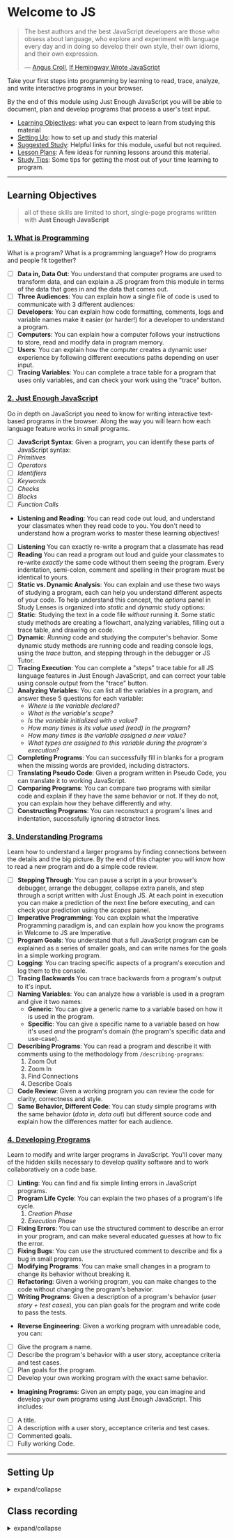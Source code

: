 # Welcome to JS

> The best authors and the best JavaScript developers are those who obsess about
> language, who explore and experiment with language every day and in doing so
> develop their own style, their own idioms, and their own expression.
>
> — [Angus Croll](https://anguscroll.com/),
> [If Hemingway Wrote JavaScript](https://anguscroll.com/hemingway/)

Take your first steps into programming by learning to read, trace, analyze, and
write interactive programs in your browser.

By the end of this module using Just Enough JavaScript you will be able to
document, plan and develop programs that process a user's text input.

- [Learning Objectives](#learning-objectives): what you can expect to learn from
  studying this material
- [Setting Up](#setting-up): how to set up and study this material
- [Suggested Study](./suggested-study.md): Helpful links for this module, useful
  but not required.
- [Lesson Plans](./lesson-plans/README.md): A few ideas for running lessons
  around this material.
- [Study Tips](./study-tips.md): Some tips for getting the most out of your time
  learning to program.

---

## Learning Objectives

> all of these skills are limited to short, single-page programs written with
> **Just Enough JavaScript**

### [1. What is Programming](./1-what-is-programming)

What is a program? What is a programming language? How do programs and people
fit together?

- [ ] **Data in, Data Out**: You understand that computer programs are used to
      transform data, and can explain a JS program from this module in terms of
      the data that goes in and the data that comes out.
- [ ] **Three Audiences**: You can explain how a single file of code is used to
      communicate with 3 different audiences:
- [ ] **Developers**: You can explain how code formatting, comments, logs and
      variable names make it easier (or harder!) for a developer to understand a
      program.
- [ ] **Computers**: You can explain how a computer follows your instructions to
      store, read and modify data in program memory.
- [ ] **Users**: You can explain how the computer creates a dynamic user
      experience by following different executions paths depending on user
      input.
- [ ] **Tracing Variables**: You can complete a trace table for a program that
      uses only variables, and can check your work using the "trace" button.

### [2. Just Enough JavaScript](./2-just-enough-javascript)

Go in depth on JavaScript you need to know for writing interactive text-based
programs in the browser. Along the way you will learn how each language feature
works in small programs.

- [ ] **JavaScript Syntax**: Given a program, you can identify these parts of
      JavaScript syntax:
- [ ] _Primitives_
- [ ] _Operators_
- [ ] _Identifiers_
- [ ] _Keywords_
- [ ] _Checks_
- [ ] _Blocks_
- [ ] _Function Calls_
- **Listening and Reading**: You can read code out loud, and understand your
  classmates when they read code to you. You don't need to understand how a
  program works to master these learning objectives!
- [ ] **Listening** You can exactly re-write a program that a classmate has read
- [ ] **Reading** You can read a program out loud and guide your classmates to
      re-write _exactly_ the same code without them seeing the program. Every
      indentation, semi-colon, comment and spelling in their program must be
      identical to yours.
- [ ] **Static vs. Dynamic Analysis**: You can explain and use these two ways of
      studying a program, each can help you understand different aspects of your
      code. To help understand this concept, the _options_ panel in Study Lenses
      is organized into _static_ and _dynamic_ study options:
- [ ] **Static**: Studying the text in a code file _without_ running it. Some
      static study methods are creating a flowchart, analyzing variables,
      filling out a trace table, and drawing on code.
- [ ] **Dynamic**: _Running_ code and studying the computer's behavior. Some
      dynamic study methods are running code and reading console logs, using the
      _trace_ button, and stepping through in the debugger or JS Tutor.
- [ ] **Tracing Execution**: You can complete a "steps" trace table for all JS
      language features in Just Enough JavaScript, and can correct your table
      using console output from the "trace" button.
- [ ] **Analyzing Variables**: You can list all the variables in a program, and
      answer these 5 questions for each variable:
  - _Where is the variable declared?_
  - _What is the variable's scope?_
  - _Is the variable initialized with a value?_
  - _How many times is its value used \(read\) in the program?_
  - _How many times is the variable assigned a new value?_
  - _What types are assigned to this variable during the program's execution?_
- [ ] **Completing Programs**: You can successfully fill in blanks for a program
      when the missing words are provided, including distractors.
- [ ] **Translating Pseudo Code**: Given a program written in Pseudo Code, you
      can translate it to working JavaScript.
- [ ] **Comparing Programs**: You can compare two programs with similar code and
      explain if they have the same behavior or not. If they do not, you can
      explain how they behave differently and why.
- [ ] **Constructing Programs**: You can reconstruct a program's lines and
      indentation, successfully ignoring distractor lines.

### [3. Understanding Programs](./3-understanding-programs)

Learn how to understand a larger programs by finding connections between the
details and the big picture. By the end of this chapter you will know how to
read a new program and do a simple code review.

- [ ] **Stepping Through**: You can pause a script in a your browser's debugger,
      arrange the debugger, collapse extra panels, and step through a script
      written with Just Enough JS. At each point in execution you can make a
      prediction of the next line before executing, and can check your
      prediction using the _scopes_ panel.
- [ ] **Imperative Programming**: You can explain what the Imperative
      Programming paradigm is, and can explain how you know the programs in
      Welcome to JS are Imperative.
- [ ] **Program Goals**: You understand that a full JavaScript program can be
      explained as a series of smaller goals, and can write names for the goals
      in a simple working program.
- [ ] **Logging**: You can tracing specific aspects of a program's execution and
      log them to the console.
- [ ] **Tracing Backwards** You can trace backwards from a program's output to
      it's input.
- [ ] **Naming Variables**: You can analyze how a variable is used in a program
      and give it two names:
  - **Generic**: You can give a generic name to a variable based on how it is
    used in the program.
  - **Specific**: You can give a specific name to a variable based on how it's
    used _and_ the program's domain (the program's specific data and use-case).
- [ ] **Describing Programs**: You can read a program and describe it with
      comments using to the methodology from `/describing-programs`:
  1. Zoom Out
  2. Zoom In
  3. Find Connections
  4. Describe Goals
- [ ] **Code Review**: Given a working program you can review the code for
      clarity, correctness and style.
- [ ] **Same Behavior, Different Code**: You can study simple programs with the
      same behavior (_data in, data out_) but different source code and explain
      how the differences matter for each audience.

### [4. Developing Programs](./4-developing-programs)

Learn to modify and write larger programs in JavaScript. You'll cover many of
the hidden skills necessary to develop quality software and to work
collaboratively on a code base.

- [ ] **Linting**: You can find and fix simple linting errors in JavaScript
      programs.
- [ ] **Program Life Cycle**: You can explain the two phases of a program's life
      cycle.
  1. _Creation Phase_
  2. _Execution Phase_
- [ ] **Fixing Errors**: You can use the structured comment to describe an error
      in your program, and can make several educated guesses at how to fix the
      error.
- [ ] **Fixing Bugs**: You can use the structured comment to describe and fix a
      bug in small programs.
- [ ] **Modifying Programs**: You can make small changes in a program to change
      its behavior without breaking it.
- [ ] **Refactoring**: Given a working program, you can make changes to the code
      without changing the program's behavior.
- [ ] **Writing Programs**: Given a description of a program's behavior (_user
      story + test cases_), you can plan goals for the program and write code to
      pass the tests.
- **Reverse Engineering**: Given a working program with unreadable code, you
  can:
- [ ] Give the program a name.
- [ ] Describe the program's behavior with a user story, acceptance criteria and
      test cases.
- [ ] Plan goals for the program.
- [ ] Develop your own working program with the exact same behavior.
- **Imagining Programs**: Given an empty page, you can imagine and develop your
  own programs using Just Enough JavaScript. This includes:
- [ ] A title.
- [ ] A description with a user story, acceptance criteria and test cases.
- [ ] Commented goals.
- [ ] Fully working Code.

---

## Setting Up

<details>
<summary>expand/collapse</summary>
<br>

> You will need

- [NPM](https://docs.npmjs.com/downloading-and-installing-node-js-and-npm)
- [NVM](./nvm/nvm.md)
- [Chrome](https://www.google.com/chrome/)

1. clone or fork the repo
   `https://github.com/HackYourFutureBelgium/bf-welcome-to-js.git`.
2. cd `bf-welcome-to-js`
3. `npm install`
4. `study`
5. if you want to close `study` use `ctrl + c`

---

## Code Quality Scripts

This repository comes with some scripts to check the quality of this code. You
can run these scripts to check the code provided by HYF, and to check the code
you write when experiment with the examples and complete the exercises.

### `npm run format`

This script will format all of the code in this repository making sure that all
the indentations are correct, the code is easy to read, and letting you know if
there are any syntax errors.

### `npm run spell-check`

This script will check all of the files in your repository for spelling
mistakes. Spelling is not just a detail, is important! Good spelling helps
others read and understand your programs with less effort.

`spell-check` is not so clever though, it doesn't have _all_ possible words in
it's dictionary and it won't know if you _wanted_ to spell a word incorrectly.
If you think one of it's "Unknown word"s is not a problem, you can either ignore
the suggestion or add the word to the `"words": [ ... ],` list in
[.cspell.json](./.cspell.json).

### `npm run lint:md`

This script will [lint](https://en.wikipedia.org/wiki/Lint_%28software%29) all
the Markdown files in this repository, checking for syntax mistakes and other
bad practices. Fixing linting errors will help you learn to write better code by
pointing out your mistakes _before_ they cause problems in your program.

Some linting errors will take some practice to understand and fix, but it will
be a good use of time.

### `npm run lint:js -- ./path/to/code`

Just like `lint:md`, but for `.js` files. This script will lint all of the JS
files in this repository, letting you know if there are any syntax errors or bad
practices.

</details>

## Class recording

<details>
<summary>expand/collapse</summary>
<br>

### Week1

- [Day 1](https://youtu.be/-76jJ1YGpO4)
- [Day 2](https://youtu.be/HRWKotQzGNQ)
- [Day 3](https://youtu.be/AQ95EaMbTMI)
- [Day 4](https://youtu.be/RTV1V01tXLo)

### Week2

- [Day 5-1](https://youtu.be/5BUvv9bumK4)
- [Day 5-2](https://youtu.be/ZbdgOXpOrds)
- [Day 5-3](https://youtu.be/yY-nyRRjMgQ)
- [Day 6](https://youtu.be/-gNOnrpUHSo)

</details>
